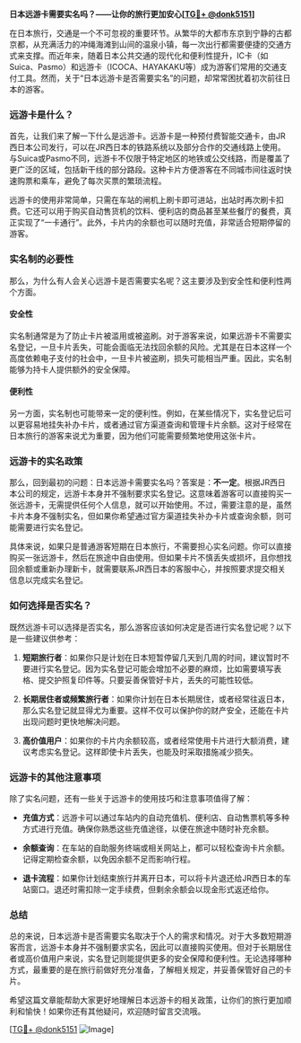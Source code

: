 **日本远游卡需要实名吗？——让你的旅行更加安心[[TG💪+ @donk5151](https://t.me/s/donk5151)]**

在日本旅行，交通是一个不可忽视的重要环节。从繁华的大都市东京到宁静的古都京都，从充满活力的冲绳海滩到山间的温泉小镇，每一次出行都需要便捷的交通方式来支撑。而近年来，随着日本公共交通的现代化和便利性提升，IC卡（如Suica、Pasmo）和远游卡（ICOCA、HAYAKAKU等）成为游客们常用的交通支付工具。然而，关于“日本远游卡是否需要实名”的问题，却常常困扰着初次前往日本的游客。

### 远游卡是什么？

首先，让我们来了解一下什么是远游卡。远游卡是一种预付费智能交通卡，由JR西日本公司发行，可以在JR西日本的铁路系统以及部分合作的交通线路上使用。与Suica或Pasmo不同，远游卡不仅限于特定地区的地铁或公交线路，而是覆盖了更广泛的区域，包括新干线的部分路段。这种卡片方便游客在不同城市间往返时快速购票和乘车，避免了每次买票的繁琐流程。

远游卡的使用非常简单，只需在车站的闸机上刷卡即可进站，出站时再次刷卡扣费。它还可以用于购买自动售货机的饮料、便利店的商品甚至某些餐厅的餐费，真正实现了“一卡通行”。此外，卡片内的余额也可以随时充值，非常适合短期停留的游客。

### 实名制的必要性

那么，为什么有人会关心远游卡是否需要实名呢？这主要涉及到安全性和便利性两个方面。

#### 安全性
实名制通常是为了防止卡片被滥用或被盗刷。对于游客来说，如果远游卡不需要实名登记，一旦卡片丢失，可能会面临无法找回余额的风险。尤其是在日本这样一个高度依赖电子支付的社会中，一旦卡片被盗刷，损失可能相当严重。因此，实名制能够为持卡人提供额外的安全保障。

#### 便利性
另一方面，实名制也可能带来一定的便利性。例如，在某些情况下，实名登记后可以更容易地挂失补办卡片，或者通过官方渠道查询和管理卡片余额。这对于经常在日本旅行的游客来说尤为重要，因为他们可能需要频繁地使用这张卡片。

### 远游卡的实名政策

那么，回到最初的问题：日本远游卡需要实名吗？答案是：**不一定**。根据JR西日本公司的规定，远游卡本身并不强制要求实名登记。这意味着游客可以直接购买一张远游卡，无需提供任何个人信息，就可以开始使用。不过，需要注意的是，虽然卡片本身不强制实名，但如果你希望通过官方渠道挂失补办卡片或查询余额，则可能需要进行实名登记。

具体来说，如果只是普通游客短期在日本旅行，不需要担心实名问题。你可以直接购买一张远游卡，然后在旅途中自由使用。但如果卡片不慎丢失或损坏，且你想找回余额或重新办理新卡，就需要联系JR西日本的客服中心，并按照要求提交相关信息以完成实名登记。

### 如何选择是否实名？

既然远游卡可以选择是否实名，那么游客应该如何决定是否进行实名登记呢？以下是一些建议供参考：

1. **短期旅行者**：如果你只是计划在日本短暂停留几天到几周的时间，建议暂时不要进行实名登记。因为实名登记可能会增加不必要的麻烦，比如需要填写表格、提交护照复印件等。只要妥善保管好卡片，丢失的可能性较低。

2. **长期居住者或频繁旅行者**：如果你计划在日本长期居住，或者经常往返日本，那么实名登记就显得尤为重要。这样不仅可以保护你的财产安全，还能在卡片出现问题时更快地解决问题。

3. **高价值用户**：如果你的卡片内余额较高，或者经常使用卡片进行大额消费，建议考虑实名登记。这样即使卡片丢失，也能及时采取措施减少损失。

### 远游卡的其他注意事项

除了实名问题，还有一些关于远游卡的使用技巧和注意事项值得了解：

- **充值方式**：远游卡可以通过车站内的自动充值机、便利店、自动售票机等多种方式进行充值。确保你熟悉这些充值途径，以便在旅途中随时补充余额。
  
- **余额查询**：在车站的自助服务终端或相关网站上，都可以轻松查询卡片余额。记得定期检查余额，以免因余额不足而影响行程。

- **退卡流程**：如果你计划结束旅行并离开日本，可以将卡片退还给JR西日本的车站窗口。退还时需扣除一定手续费，但剩余余额会以现金形式返还给你。

### 总结

总的来说，日本远游卡是否需要实名取决于个人的需求和情况。对于大多数短期游客而言，远游卡本身并不强制要求实名，因此可以直接购买使用。但对于长期居住者或高价值用户来说，实名登记则能提供更多的安全保障和便利性。无论选择哪种方式，最重要的是在旅行前做好充分准备，了解相关规定，并妥善保管好自己的卡片。

希望这篇文章能帮助大家更好地理解日本远游卡的相关政策，让你们的旅行更加顺利和愉快！如果你还有其他疑问，欢迎随时留言交流哦。

[[TG💪+ @donk5151](https://t.me/s/donk5151) ![Image](https://i.postimg.cc/rwNCRYN7/Snipaste-2025-04-30-17-27-05.png)]